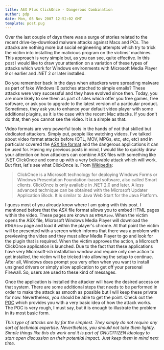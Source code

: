 ```yaml
---
title: ASX Plus ClickOnce - Dangerous Combination
author: pdp
date: Mon, 05 Nov 2007 12:52:02 GMT
template: post.pug
---
```


Over the last couple of days there was a surge of stories related to the recent drive-by-download malware attacks against Macs and PCs. The attacks are nothing more but social engineering attempts which try to trick the victim into installing the malicious program on the victims' machines. This approach is very simple but, as you can see, quite effective. In this post I would like to draw your attention on a variation of these types of attacks which work for Windows environments with Microsoft Media Player 9 or earlier and .NET 2 or later installed.

Do you remember back in the days when attackers were spreading malware as part of fake Windows IE patches attached to simple emails? These attacks were very successful and they have evolved since then. Today, you are more likely to see them as part of sites which offer you free games, free software, or ask you to upgrade to the latest version of a particular product. Sometimes, they ask you to enhance your default video player with some additional plugins, as it is the case with the recent Mac attacks. If you don't do that, then you cannot see the video. It is a simple as that.

Video formats are very powerful tools in the hands of not that skilled but dedicated attackers. Simply put, people like watching videos. I've talked about video format attacks before (QTL, MOV, MPGs, etc, etc, etc) and in particular covered the [ASX file format](/blog/backdooring-windows-media-files) and the dangerous applications it can be used for. Having my previous posts in mind, I would like to quickly draw your attention on how attackers can combine ASX files with something like .NET ClickOnce and come up with a very believable attack which will work. But first, let's see what ClickOnce is. From [Wikipedia](http://en.wikipedia.org/wiki/ClickOnce):

> ClickOnce is a Microsoft technology for deploying Windows Forms or Windows Presentation Foundation-based software, also called Smart clients. ClickOnce is only available in .NET 2.0 and later. A less advanced technique can be obtained with the Microsoft Updater Application Block. It is similar to Java Web Start for the Java Platform.

I guess most of you already know where I am going with this post. I mentioned before that the ASX file format allows you to embed HTML pages within the video. These pages are known as `HTMLView`. When the victim opens the ASX file, Microsoft Windows Media Player will download the `HTMLView` page and load it within the player's chrome. At that point the victim will be presented with a screen which informs that there was a problem with previewing the video and they must allow Media Player to go and look for the plugin that is required. When the victim approves the action, a Microsoft ClickOnce application is launched. Due to the fact that these applications have very Microsoft-ish installation window and require only one action to get installed, the victim will be tricked into allowing the setup to continue. After all, Windows does prompt you very often when you want to install unsigned drivers or simply allow application to get off your personal Firewall. So, users are used to these kind of messages.

Once the application is installed the attacker will have the desired access on that system. There are some additional steps that needs to be performed in order to make the attack as smooth as possible but I will keep these private for now. Nevertheless, you should be able to get the point. Check out the [POC](/files/2007/11/clickonce-poc.asx) which provides you with a very basic idea of how the attack works. The POC is very rough, I must say, but it is enough to illustrate the problem in its most basic form.

_This type of attacks are by far the simplest. They simply do not require any sort of technical expertise. Nevertheless, you should not take them lightly. Simple things like this do work and it is part of GNUCITIZEN ideology to start open discussion on their potential impact. Just keep them in mind next time._

